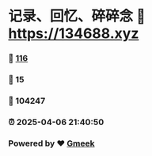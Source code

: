 # 记录、回忆、碎碎念 :link: https://134688.xyz 
### :page_facing_up: [116](https://134688.xyz/tag.html) 
### :speech_balloon: 15 
### :hibiscus: 104247 
### :alarm_clock: 2025-04-06 21:40:50 
### Powered by :heart: [Gmeek](https://github.com/Meekdai/Gmeek)
